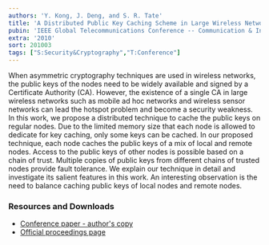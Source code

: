 ```yaml
---
authors: 'Y. Kong, J. Deng, and S. R. Tate'
title: 'A Distributed Public Key Caching Scheme in Large Wireless Networks'
pubin: 'IEEE Global Telecommunications Conference -- Communication & Information System Security (GLOBECOM 10)'
extra: '2010'
sort: 201003
tags: ["S:Security&Cryptography","T:Conference"]
---
```


When asymmetric cryptography techniques are used in wireless networks,
the public keys of the nodes need to be widely available and signed by
a Certificate Authority (CA). However, the existence of a single CA in
large wireless networks such as mobile ad hoc networks and wireless
sensor networks can lead the hotspot problem and become a security
weakness. In this work, we propose a distributed technique to cache
the public keys on regular nodes. Due to the limited memory size that
each node is allowed to dedicate for key caching, only some keys can
be cached. In our proposed technique, each node caches the public keys
of a mix of local and remote nodes. Access to the public keys of other
nodes is possible based on a chain of trust. Multiple copies of public
keys from different chains of trusted nodes provide fault
tolerance. We explain our technique in detail and investigate its
salient features in this work. An interesting observation is the need
to balance caching public keys of local nodes and remote nodes.

### Resources and Downloads

* [Conference paper - author's copy](/publications/2010-PKCaching-GLOBECOM.pdf)
* [Official proceedings page](https://doi.org/10.1109/GLOCOM.2010.5683646)

